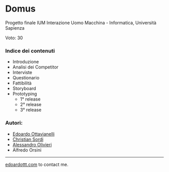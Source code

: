 # Domus
Progetto finale IUM Interazione Uomo Macchina - Informatica, Università Sapienza 

Voto: 30

### Indice dei contenuti

- Introduzione
- Analisi dei Competitor
- Interviste
- Questionario
- Fattibilità
- Storyboard
- Prototyping
	- 1° release
	- 2° release
	- 3° release

### Autori:
  - [Edoardo Ottavianelli](https://github.com/edoardottt)
  - [Christian Sordi](https://github.com/ChristianSordi)
  - [Alessandro Olivieri](https://github.com/alexoli883)
  - Alfredo Orsini


------------

[edoardottt.com](https://edoardottt.com/) to contact me.
